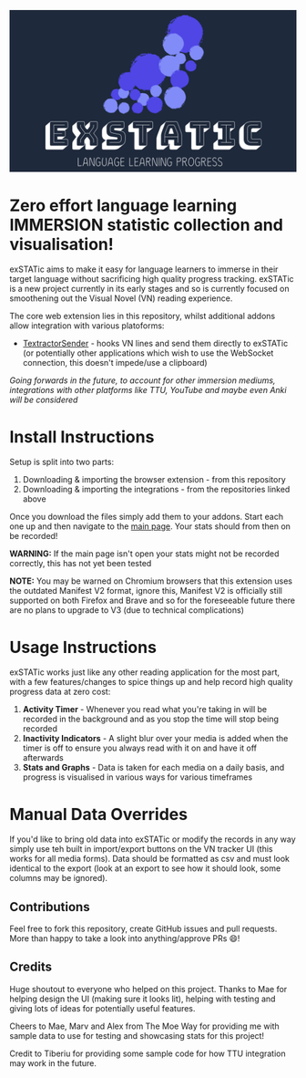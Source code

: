 ![exSTATic](docs/cover.png)

# Zero effort language learning IMMERSION statistic collection and visualisation!

exSTATic aims to make it easy for language learners to immerse in their target language without sacrificing high quality progress tracking.
exSTATic is a new project currently in its early stages and so is currently focused on smoothening out the Visual Novel (VN) reading experience.

The core web extension lies in this repository, whilst additional addons allow integration with various platoforms:

* [TextractorSender](https://github.com/KamWithK/TextractorSender) - hooks VN lines and send them directly to exSTATic (or potentially other applications which wish to use the WebSocket connection, this doesn't impede/use a clipboard)


*Going forwards in the future, to account for other immersion mediums, integrations with other platforms like TTU, YouTube and maybe even Anki will be considered*

# Install Instructions

Setup is split into two parts:

1) Downloading & importing the browser extension - from this repository
2) Downloading & importing the integrations - from the repositories linked above

Once you download the files simply add them to your addons.
Start each one up and then navigate to the [main page](https://kamwithk.github.io/exSTATic/tracker.html).
Your stats should from then on be recorded!

**WARNING:** If the main page isn't open your stats might not be recorded correctly, this has not yet been tested

**NOTE:** You may be warned on Chromium browsers that this extension uses the outdated Manifest V2 format, ignore this, Manifest V2 is officially still supported on both Firefox and Brave and so for the foreseeable future there are no plans to upgrade to V3 (due to technical complications)

# Usage Instructions

exSTATic works just like any other reading application for the most part, with a few features/changes to spice things up and help record high quality progress data at zero cost:

1. **Activity Timer** - Whenever you read what you're taking in will be recorded in the background and as you stop the time will stop being recorded
2. **Inactivity Indicators** - A slight blur over your media is added when the timer is off to ensure you always read with it on and have it off afterwards
3. **Stats and Graphs** - Data is taken for each media on a daily basis, and progress is visualised in various ways for various timeframes

# Manual Data Overrides

If you'd like to bring old data into exSTATic or modify the records in any way simply use teh built in import/export buttons on the VN tracker UI (this works for all media forms).
Data should be formatted as csv and must look identical to the export (look at an export to see how it should look, some columns may be ignored).

## Contributions
Feel free to fork this repository, create GitHub issues and pull requests.
More than happy to take a look into anything/approve PRs 😄!

## Credits
Huge shoutout to everyone who helped on this project.
Thanks to Mae for helping design the UI (making sure it looks lit), helping with testing and giving lots of ideas for potentially useful features.

Cheers to Mae, Marv and Alex from The Moe Way for providing me with sample data to use for testing and showcasing stats for this project!

Credit to Tiberiu for providing some sample code for how TTU integration may work in the future.
